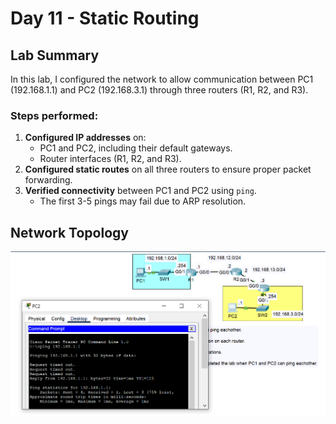 # Day 11 - Static Routing

## Lab Summary  
In this lab, I configured the network to allow communication between PC1 (192.168.1.1) and PC2 (192.168.3.1) through three routers (R1, R2, and R3).

### Steps performed:
1. **Configured IP addresses** on:  
   - PC1 and PC2, including their default gateways.  
   - Router interfaces (R1, R2, and R3).  
2. **Configured static routes** on all three routers to ensure proper packet forwarding.  
3. **Verified connectivity** between PC1 and PC2 using `ping`.  
   - The first 3-5 pings may fail due to ARP resolution.  

## Network Topology
![Lab Topology](day11.png)
